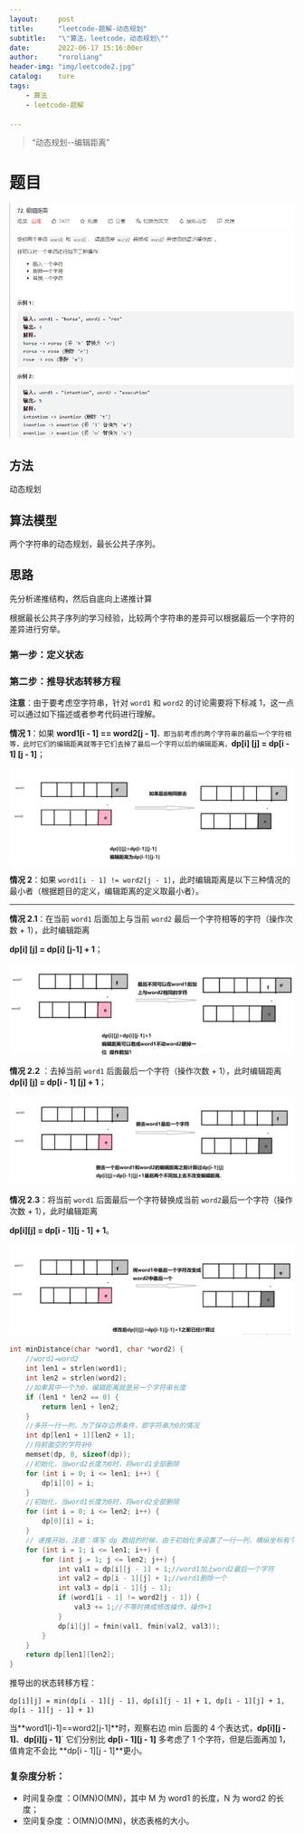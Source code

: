 ```yaml
---
layout:		post
title:		"leetcode-题解-动态规划"
subtitle:	"\"算法，leetcode，动态规划\""
date:		2022-06-17 15:16:00er
author:		"roroliang"
header-img:	"img/leetcode2.jpg"
catalog:	ture
tags:
    - 算法
    - leetcode-题解
    
---
```


> “动态规划--编辑距离”









# 题目



![leetcode02](/img/leetcode/leetcode02.png)



## 方法

动态规划

## 算法模型

两个字符串的动态规划，最长公共子序列。

## 思路

先分析递推结构，然后自底向上递推计算

根据最长公共子序列的学习经验，比较两个字符串的差异可以根据最后一个字符的差异进行穷举。



### 第一步：定义状态

### 第二步：推导状态转移方程

**注意**：由于要考虑空字符串，针对 `word1` 和 `word2` 的讨论需要将下标减 1，这一点可以通过如下描述或者参考代码进行理解。

**情况 1**：如果 **word1\[i - 1\] == word2\[j - 1\]**``，即当前考虑的两个字符串的最后一个字符相等，此时它们的编辑距离就等于它们去掉了最后一个字符以后的编辑距离，``**dp\[i\] \[j\] = dp\[i - 1\] \[j - 1\]**；

![leetcode03](/img/leetcode/leetcode03.png)

**情况 2**：如果 `word1[i - 1] != word2[j - 1]`，此时编辑距离是以下三种情况的最小者（根据题目的定义，编辑距离的定义取最小者）。

------

**情况 2.1**：在当前 `word1` 后面加上与当前 `word2` 最后一个字符相等的字符（操作次数 + 1），此时编辑距离 

**dp\[i\] \[j\] = dp\[i\] \[j-1\] + 1**；

![leetcode04](/img/leetcode/leetcode04.png)



**情况 2.2** ：去掉当前 `word1` 后面最后一个字符（操作次数 + 1），此时编辑距离 **dp\[i\] \[j\] = dp\[i - 1\] \[j\] + 1**；

![leetcode05](/img/leetcode/leetcode05.png)

**情况 2.3**：将当前 `word1` 后面最后一个字符替换成当前 `word2`最后一个字符（操作次数 + 1），此时编辑距离 

**dp\[i\]\[j\] = dp\[i - 1][j - 1] + 1**。

![leetcode06](/img/leetcode/leetcode06.png)

```c
int minDistance(char *word1, char *word2) {
    //word1→word2
    int len1 = strlen(word1);
    int len2 = strlen(word2);
    //如果其中一个为0，编辑距离就是另一个字符串长度
    if (len1 * len2 == 0) {
        return len1 + len2;
    }
    //多开一行一列，为了保存边界条件，即字符串为0的情况
    int dp[len1 + 1][len2 + 1];
    //将前面空的字符补0
    memset(dp, 0, sizeof(dp));
    //初始化，当word2长度为0时，将word1全部删除
    for (int i = 0; i <= len1; i++) {
        dp[i][0] = i;
    }
    //初始化，当word1长度为0时，将word2全部删除
    for (int i = 0; i <= len2; i++) {
        dp[0][i] = i;
    }
    // 递推开始，注意：填写 dp 数组的时候，由于初始化多设置了一行一列，横纵坐标有个偏移
    for (int i = 1; i <= len1; i++) {
        for (int j = 1; j <= len2; j++) {
            int val1 = dp[i][j - 1] + 1;//word1加上word2最后一个字符
            int val2 = dp[i - 1][j] + 1;//word1删除一个
            int val3 = dp[i - 1][j - 1];
            if (word1[i - 1] != word2[j - 1]) {
                val3 += 1;//不等时换成修改操作，操作+1
            }
            dp[i][j] = fmin(val1, fmin(val2, val3));
        }
    }
    return dp[len1][len2];
}
```

推导出的状态转移方程：

```
dp[i][j] = min(dp[i - 1][j - 1], dp[i][j - 1] + 1, dp[i - 1][j] + 1, dp[i - 1][j - 1] + 1)

```

当**word1\[i-1]==word2\[j-1]**时，观察右边 min 后面的 4 个表达式，**dp\[i]\[j - 1]**、**dp\[i]\[j - 1]**` 它们分别比 **dp\[i - 1]\[j - 1\]** 多考虑了 1 个字符，但是后面再加 1，值肯定不会比 **dp\[i - 1]\[j - 1]**更小。

### 复杂度分析：

- 时间复杂度 ：O(MN)O(MN)，其中 M 为 word1 的长度，N 为 word2 的长度；
- 空间复杂度 ：O(MN)O(MN)，状态表格的大小。 

